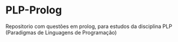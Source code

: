 # PLP-Prolog
Repositorio com questões em prolog, para estudos da disciplina PLP (Paradigmas de Linguagens de Programação)
